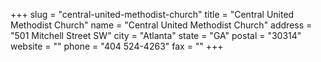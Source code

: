 +++
slug = "central-united-methodist-church"
title = "Central United Methodist Church"
name = "Central United Methodist Church"
address = "501 Mitchell Street SW"
city = "Atlanta"
state = "GA"
postal = "30314"
website = ""
phone = "404 524-4263"
fax = ""
+++
